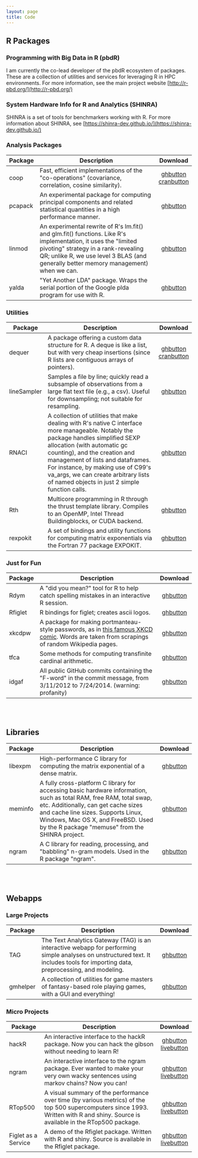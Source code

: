 ```yaml
---
layout: page 
title: Code
---
```



<link rel="stylesheet" href="{{site.baseurl | prepend:site.url}}/_pages/ui/css/custom.css" media="screen">

## R Packages


### Programming with Big Data in R (pbdR)
I am currently the co-lead developer of the pbdR ecosystem of packages.  These are a collection of utilities and services for leveraging R in HPC environments. For more information, see the main project website [http://r-pbd.org/](http://r-pbd.org/)


### System Hardware Info for R and Analytics (SHINRA)
SHINRA is a set of tools for benchmarkers working with R.  For more information about SHINRA, see [https://shinra-dev.github.io/](https://shinra-dev.github.io/)

### Analysis Packages

| Package | Description  | Download |
|---------|------------- | :------: |
| coop | Fast, efficient implementations of the "co-operations" (covariance, correlation, cosine similarity). | [ghbutton](http://github.com/wrathematics/coop) <br> [cranbutton](http://cran.r-project.org/package=coop)
| pcapack | An experimental package for computing principal components and related statistical quantities in a high performance manner. | [ghbutton](http://github.com/wrathematics/pcapack)
| linmod | An experimental rewrite of R's lm.fit() and glm.fit() functions. Like R's implementation, it uses the "limited pivoting" strategy in a rank-revealing QR; unlike R, we use level 3 BLAS (and generally better memory management) when we can. | [ghbutton](http://github.com/wrathematics/linmod)
| yalda | "Yet Another LDA" package.  Wraps the serial portion of the Google plda program for use with R. | [ghbutton](http://github.com/wrathematics/yalda)

### Utilities

| Package | Description  | Download |
|---------|------------- | :------: |
| dequer | A package offering a custom data structure for R.  A deque is like a list, but with very cheap insertions (since R lists are contiguous arrays of pointers). | [ghbutton](http://github.com/wrathematics/dequer) <br> [cranbutton](http://cran.r-project.org/package=dequer)
| lineSampler | Samples a file by line; quickly read a subsample of observations from a large flat text file (e.g., a csv).  Useful for downsampling; not suitable for resampling. | [ghbutton](http://github.com/wrathematics/lineSampler)
| RNACI | A collection of utilities that make dealing with R's native C interface more manageable.  Notably the package handles simplified SEXP allocation (with automatic gc counting), and the creation and management of lists and dataframes. For instance, by making use of C99's va_args, we can create arbitrary lists of named objects in just 2 simple function calls. | [ghbutton](http://github.com/wrathematics/RNACI)
| Rth | Multicore programming in R through the thrust template library. Compiles to an OpenMP, Intel Thread Buildingblocks, or CUDA backend. | [ghbutton](http://github.com/Rth-org/Rth)
| rexpokit | A set of bindings and utility functions for computing matrix exponentials via the Fortran 77 package EXPOKIT. | [ghbutton](http://github.com/wrathematics/rexpokit)

### Just for Fun

| Package | Description  | Download |
|---------|------------- | :------: |
| Rdym | A "did you mean?" tool for R to help catch spelling mistakes in an interactive R session. | [ghbutton](http://github.com/wrathematics/Rdym)
| Rfiglet | R bindings for figlet; creates ascii logos. | [ghbutton](http://github.com/wrathematics/Rfiglet)
| xkcdpw | A package for making portmanteau-style passwords, as in [this famous XKCD comic](https://xkcd.com/936/). Words are taken from scrapings of random Wikipedia pages. | [ghbutton](http://github.com/wrathematics/xkcdpw)
| tfca | Some methods for computing transfinite cardinal arithmetic. | [ghbutton](http://github.com/wrathematics/tfca)
| idgaf | All public GitHub commits containing the "F-word" in the commit message, from 3/11/2012 to 7/24/2014. (warning: profanity) | [ghbutton](http://github.com/wrathematics/idgaf)



<br><br>
## Libraries

| Package | Description  | Download |
|---------|------------- | :------: |
| libexpm | High-performance C library for computing the matrix exponential of a dense matrix. | [ghbutton](http://github.com/wrathematics/libexpm)
| meminfo | A fully cross-platform C library for accessing basic hardware information, such as total RAM, free RAM, total swap, etc. Additionally, can get cache sizes and cache line sizes. Supports Linux, Windows, Mac OS X, and FreeBSD. Used by the R package "memuse" from the SHINRA project. | [ghbutton](https://github.com/wrathematics/memuse/tree/master/src/meminfo)
| ngram | A C library for reading, processing, and "babbling" n-gram models. Used in the R package "ngram". | [ghbutton](https://github.com/wrathematics/ngram/tree/master/src/ngram)



<br><br>
## Webapps

### Large Projects

| Package | Description  | Download |
|---------|------------- | :------: |
| TAG | The Text Analytics Gateway (TAG) is an interactive webapp for performing simple analyses on unstructured text.  It includes tools for importing data, preprocessing, and modeling. | [ghbutton](https://github.com/XSEDEScienceGateways/TAG)
| gmhelper | A collection of utilities for game masters of fantasy-based role playing games, with a GUI and everything! | [ghbutton](http://github.com/wrathematics/gmhelper)


### Micro Projects

| Package | Description  | Download |
|---------|------------- | :------: |
| hackR | An interactive interface to the hackR package.  Now you can hack the gibson without needing to learn R! | [ghbutton](http://github.com/wrathematics/hackR) <br> [livebutton](https://wrathematics.shinyapps.io/hackR/)
| ngram | An interactive interface to the ngram package.  Ever wanted to make your very own wacky sentences using markov chains?  Now you can! | [ghbutton](http://github.com/wrathematics/ngram) <br> [livebutton](https://wrathematics.shinyapps.io/ngram/)
| RTop500 | A visual summary of the performance over time (by various metrics) of the top 500 supercomputers since 1993.  Written with R and shiny. Source is available in the RTop500 package. | [ghbutton](http://github.com/wrathematics/RTop500) <br> [livebutton](https://wrathematics.shinyapps.io/RTop500/)
| Figlet as a Service | A demo of the Rfiglet package.  Written with R and shiny.  Source is available in the Rfiglet package. | [ghbutton](http://github.com/wrathematics/Rfiglet) <br> [livebutton](https://wrathematics.shinyapps.io/faas/)


<script src="{{site.baseurl | prepend:site.url}}/_pages/ui/js/buttons.js"></script>
